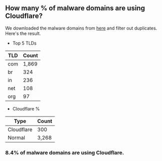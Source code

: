 ## How many % of malware domains are using Cloudflare?


We downloaded the malware domains from [here](https://urlhaus.abuse.ch) and filter out duplicates.
Here's the result.


[//]: # (start replacement)


- Top 5 TLDs

| TLD | Count |
| --- | --- |
| com | 1,869 |
| br | 324 |
| in | 236 |
| net | 108 |
| org | 97 |


- Cloudflare %

| Type | Count |
| --- | --- |
| Cloudflare | 300 |
| Normal | 3,268 |


### 8.4% of malware domains are using Cloudflare.